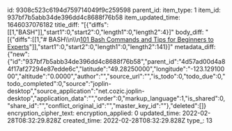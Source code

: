 id: 9308c523c6194d759714049f9c259598
parent_id: 
item_type: 1
item_id: 937bf7b5abb34de396dd4c8688f76b58
item_updated_time: 1646037076182
title_diff: "[{\"diffs\":[[1,\"BASH\"]],\"start1\":0,\"start2\":0,\"length1\":0,\"length2\":4}]"
body_diff: "[{\"diffs\":[[1,\"# BASH\\\n\\\n[101 Bash Commands and Tips for Beginners to Experts](https://dev.to/awwsmm/101-bash-commands-and-tips-for-beginners-to-experts-30je)\"]],\"start1\":0,\"start2\":0,\"length1\":0,\"length2\":141}]"
metadata_diff: {"new":{"id":"937bf7b5abb34de396dd4c8688f76b58","parent_id":"4d57ad00d4a84f17af27294e87edde6c","latitude":"49.28250000","longitude":"-123.12910000","altitude":"0.0000","author":"","source_url":"","is_todo":0,"todo_due":0,"todo_completed":0,"source":"joplin-desktop","source_application":"net.cozic.joplin-desktop","application_data":"","order":0,"markup_language":1,"is_shared":0,"share_id":"","conflict_original_id":"","master_key_id":""},"deleted":[]}
encryption_cipher_text: 
encryption_applied: 0
updated_time: 2022-02-28T08:32:29.828Z
created_time: 2022-02-28T08:32:29.828Z
type_: 13